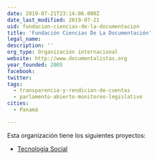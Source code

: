 ```yaml
---
date: 2019-07-21T23:14:06.000Z
date_last_modified: 2019-07-21
uid: fundacion-ciencias-de-la-documentacion
title: 'Fundación Ciencias De La Documentación'
legal_name: 
description: ''
org_type: Organización internacional
website: http://www.documentalistas.org
year_founded: 2005
facebook: 
twitter: 
tags:
  - transparencia-y-rendicion-de-cuentas
  - parlamento-abierto-monitoreo-legislativo
cities: 
  - Panamá

---
```


Esta organización tiene los siguientes proyectos:

- [Tecnología Social](/proyectos/tecnologia-social)

